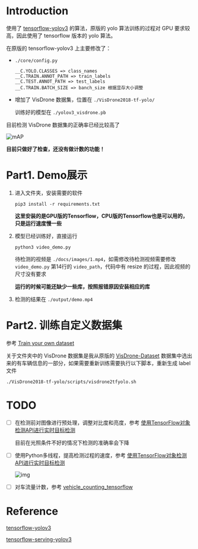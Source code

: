 # Introduction

使用了 [tensorflow-yolov3](https://github.com/Byronnar/tensorflow-serving-yolov3) 的算法，原版的 yolo 算法训练的过程对 GPU 要求较高，因此使用了 tensorflow 版本的 yolo 算法。

在原版的 tensorflow-yolov3 上主要修改了：

- `./core/config.py`

  ~~~
  __C.YOLO.CLASSES => class_names
  __C.TRAIN.ANNOT_PATH => train_labels
  __C.TEST.ANNOT_PATH => test_labels
  __C.TRAIN.BATCH_SIZE => banch_size 根据显存大小调整
  ~~~

- 增加了 VisDrone 数据集，位置在 `./VisDrone2018-tf-yolo/`

  训练好的模型在 `./yolov3_visdrone.pb`

目前检测 VisDrone 数据集的正确率已经比较高了

![mAP](/home/fitz/vehicle/tensorflow-serving-yolov3/mAP/mAP.png)

**目前只做好了检查，还没有做计数的功能！**

# Part1. Demo展示

1. 进入文件夹，安装需要的软件

   ~~~
   pip3 install -r requirements.txt
   ~~~

   **这里安装的是GPU版的Tensorflow，CPU版的Tensorflow也是可以用的，只是运行速度慢一些**

2. 模型已经训练好，直接运行

   ~~~
   python3 video_demo.py
   ~~~

   待检测的视频是 `./docs/images/1.mp4`，如需修改待检测视频需要修改 `video_demo.py` 第14行的 `video_path`，代码中有 resize 的过程，因此视频的尺寸没有要求
   
   **运行的时候可能还缺少一些库，按照报错原因安装相应的库**
   
3. 检测的结果在 `./output/demo.mp4`

# Part2. 训练自定义数据集

参考 [Train your own dataset](https://github.com/YunYang1994/tensorflow-yolov3#part-2-train-your-own-dataset)

关于文件夹中的 VisDrone 数据集是我从原版的 [VisDrone-Dataset](https://github.com/VisDrone/VisDrone-Dataset) 数据集中选出来的有车辆信息的一部分，如果需要重新训练需要执行以下脚本，重新生成 label 文件

~~~
./VisDrone2018-tf-yolo/scripts/visdrone2tfyolo.sh
~~~

# TODO

- [ ] 在检测前对图像进行预处理，调整对比度和亮度，参考 [使用TensorFlow对象检测API进行实时目标检测]([https://cjh.zone/2019/01/19/%E4%BD%BF%E7%94%A8TensorFlow%E5%AF%B9%E8%B1%A1%E6%A3%80%E6%B5%8BAPI%E8%BF%9B%E8%A1%8C%E5%AE%9E%E6%97%B6%E7%9B%AE%E6%A0%87%E6%A3%80%E6%B5%8B/#%E5%AE%9E%E6%97%B6%E6%A3%80%E6%B5%8B](https://cjh.zone/2019/01/19/使用TensorFlow对象检测API进行实时目标检测/#实时检测))

  目前在光照条件不好的情况下检测的准确率会下降

- [ ] 使用Python多线程，提高检测过程的速度，参考 [使用TensorFlow对象检测API进行实时目标检测]([https://cjh.zone/2019/01/19/%E4%BD%BF%E7%94%A8TensorFlow%E5%AF%B9%E8%B1%A1%E6%A3%80%E6%B5%8BAPI%E8%BF%9B%E8%A1%8C%E5%AE%9E%E6%97%B6%E7%9B%AE%E6%A0%87%E6%A3%80%E6%B5%8B/#%E5%AE%9E%E6%97%B6%E6%A3%80%E6%B5%8B](https://cjh.zone/2019/01/19/使用TensorFlow对象检测API进行实时目标检测/#实时检测))

  ![img](https://cjh.zone/2019/01/19/%E4%BD%BF%E7%94%A8TensorFlow%E5%AF%B9%E8%B1%A1%E6%A3%80%E6%B5%8BAPI%E8%BF%9B%E8%A1%8C%E5%AE%9E%E6%97%B6%E7%9B%AE%E6%A0%87%E6%A3%80%E6%B5%8B/1547808115848.png)

- [ ] 对车流量计数，参考 [vehicle_counting_tensorflow](https://github.com/ahmetozlu/vehicle_counting_tensorflow)

# Reference

[tensorflow-yolov3](https://github.com/YunYang1994/tensorflow-yolov3)

[tensorflow-serving-yolov3](https://github.com/Byronnar/tensorflow-serving-yolov3)

